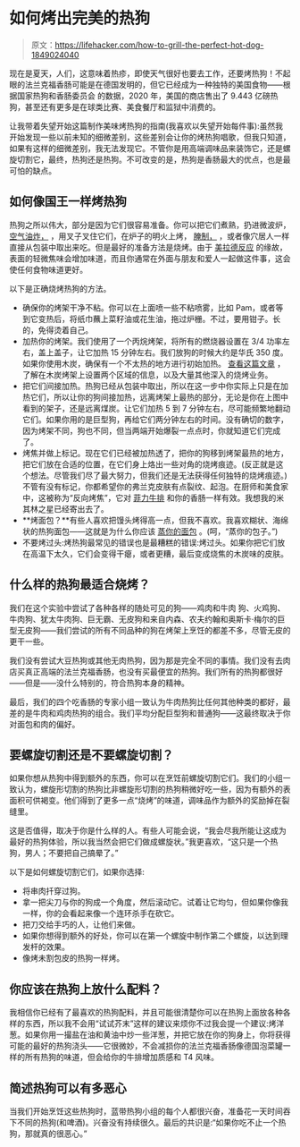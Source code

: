# 如何烤出完美的热狗

> 原文：<https://lifehacker.com/how-to-grill-the-perfect-hot-dog-1849024040>

现在是夏天，人们，这意味着热疹，即使天气很好也要去工作，还要烤热狗！不起眼的法兰克福香肠可能是在德国发明的，但它已经成为一种独特的美国食物——根据国家热狗和香肠委员会 的数据，2020 年，美国的商店售出了 9.443 亿磅热狗，甚至还有更多是在球类比赛、美食餐厅和监狱中消费的。



让我带着失望开始这篇制作美味烤热狗的指南(我喜欢以失望开始每件事):虽然我开始发现一些以前未知的细微差别，这些差别会让你的烤热狗唱歌，但我只知道，如果有这样的细微差别，我无法发现它。不管你是用高端调味品来装饰它，还是螺旋切割它，最终，热狗还是热狗。不可改变的是，热狗是香肠最大的优点，也是最可怕的缺点。

## 如何像国王一样烤热狗

热狗之所以伟大，部分是因为它们很容易准备。你可以把它们煮熟，扔进微波炉， [空气油炸，](https://lifehacker.com/air-fryer-hot-dogs-are-the-platonic-ideal-of-gas-statio-1845341836) ，用叉子叉住它们，在炉子的明火上烤， [腌制，](https://lifehacker.com/make-your-own-dirty-water-dogs-with-a-sous-vide-setup-1827238866) ，或者像穴居人一样直接从包装中取出来吃。但是最好的准备方法是烧烤。由于 [美拉德反应](https://www.seriouseats.com/what-is-maillard-reaction-cooking-science) 的缘故，表面的轻微焦味会增加味道，而且你通常在外面与朋友和爱人一起做这件事，这会使任何食物味道更好。

以下是正确烧烤热狗的方法。

*   确保你的烤架干净不粘。你可以在上面喷一些不粘喷雾，比如 Pam，或者等到它变热后，将纸巾蘸上菜籽油或花生油，拖过炉栅。不过，要用钳子。长的，免得烫着自己。
*   加热你的烤架。我们使用了一个丙烷烤架，将所有的燃烧器设置在 3/4 功率左右，盖上盖子，让它加热 15 分钟左右。我们放狗的时候大约是华氏 350 度。如果你使用木炭，确保有一个不太热的地方进行初始加热。 [查看这篇文章](https://lifehacker.com/follow-my-journey-from-good-cook-to-grill-boss-1846741793) ，了解在木炭烤架上设置两个区域的信息，以及大量其他深入的烧烤业务。
*   把它们间接加热。热狗已经从包装中取出，所以在这一步中你实际上只是在加热它们，所以让你的狗间接加热，远离烤架上最热的部分，无论是你在上图中看到的架子，还是远离煤炭。让它们加热 5 到 7 分钟左右，尽可能频繁地翻动它们。如果你用的是巨型狗，再给它们两分钟左右的时间。没有确切的数字，因为烤架不同，狗也不同，但当两端开始爆裂一点点时，你就知道它们完成了。
*   烤焦并做上标记。现在它们已经被加热透了，把你的狗移到烤架最热的地方，把它们放在合适的位置，在它们身上烙出一些对角的烧烤痕迹。(反正就是这个想法。尽管我们尽了最大努力，但我们还是无法获得任何独特的烧烤痕迹。)不管有没有标记，你都希望你的弗兰克皮肤有点裂纹、起泡。在厨师和美食家中，这被称为“反向烤焦”，它对 [菲力牛排](https://lifehacker.com/how-to-cook-filet-mignon-without-a-sous-vide-circulator-1846498144) 和你的香肠一样有效。我想我的米其林之星已经寄出去了。
*   **烤面包？**有些人喜欢把馒头烤得高一点，但我不喜欢。我喜欢糊状、海绵状的热狗面包——这就是为什么你应该 [蒸你的面包](https://lifehacker.com/steam-buns-while-you-boil-hot-dogs-5986436) 。(呵，“蒸你的包子。”)
*   不要烤过头:烤热狗最常见的错误也是最糟糕的错误:烤过头。如果你把它们放在高温下太久，它们会变得干瘪，或者更糟，最后变成烧焦的木炭味的皮肤。

## 什么样的热狗最适合烧烤？

我们在这个实验中尝试了各种各样的随处可见的狗——鸡肉和牛肉 狗、火鸡狗、牛肉狗、犹太牛肉狗、巨无霸、无皮狗和来自内森、农夫约翰和奥斯卡·梅尔的巨型无皮狗——我们尝试的所有不同品种的狗在烤架上烹饪的都差不多，尽管无皮的更干一些。

我们没有尝试大豆热狗或其他无肉热狗，因为那是完全不同的事情。我们没有去肉店买真正高端的法兰克福香肠，也没有买最便宜的热狗。我们所有的热狗都很好——但是——没什么特别的，符合热狗本身的精神。

最后，我们的四个吃香肠的专家小组一致认为牛肉热狗比任何其他种类的都好，最差的是牛肉和鸡肉热狗的组合。我们平均分配巨型狗和普通狗——这最终取决于你对面包和肉的偏好。

## **要螺旋切割还是不要螺旋切割？**

如果你想从热狗中得到额外的东西，你可以在烹饪前螺旋切割它们。我们的小组一致认为，螺旋形切割的热狗比非螺旋形切割的热狗稍微好吃一些，因为有额外的表面积可供褐变。他们得到了更多一点“烧烤”的味道，调味品作为额外的奖励掉在裂缝里。

这是否值得，取决于你是什么样的人。有些人可能会说，“我会尽我所能让这成为最好的热狗体验，所以我当然会把它们做成螺旋状。”我更喜欢，“这只是一个热狗，男人；不要把自己搞晕了。”

以下是如何螺旋切割它们，如果你选择:

*   将串肉扦穿过狗。
*   拿一把尖刀与你的狗成一个角度，然后滚动它。试着让它均匀，但如果你像我一样，你的会看起来像一个连环杀手在砍它。
*   把刀交给手巧的人，让他们来做。
*   如果你想得到额外的好处，你可以在第一个螺旋中制作第二个螺旋，以达到理发杆的效果。
*   像烤未割包皮的热狗一样烤。

## 你应该在热狗上放什么配料？

我相信你已经有了最喜欢的热狗配料，并且可能很清楚你可以在热狗上面放各种各样的东西，所以我不会用“试试芥末”这样的建议来烦你不过我会提一个建议:烤洋葱。如果你用一撮盐在油和黄油中炒一些洋葱，并把它放在你的狗身上，你将获得可能的最好的热狗浇头——它很微妙，不会减损你的法兰克福香肠像德国泡菜罐一样的所有热狗的味道，但会给你的牛排增加质感和 T4 风味。

## **简述热狗可以有多恶心**

当我们开始烹饪这些热狗时，蓝带热狗小组的每个人都很兴奋，准备花一天时间吞下不同的热狗(和啤酒)。兴奋没有持续很久。最后的共识是:“如果你吃不止一个热狗，那就真的很恶心。”